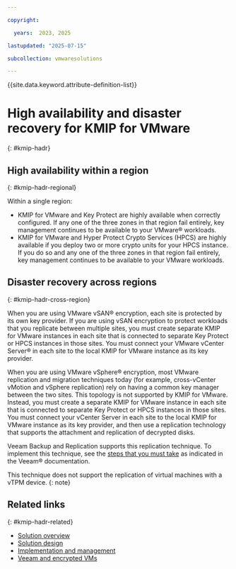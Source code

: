 ```yaml
---

copyright:

  years:  2023, 2025

lastupdated: "2025-07-15"

subcollection: vmwaresolutions

---
```


{{site.data.keyword.attribute-definition-list}}

# High availability and disaster recovery for KMIP for VMware
{: #kmip-hadr}



## High availability within a region
{: #kmip-hadr-regional}

Within a single region:

* KMIP for VMware and Key Protect are highly available when correctly configured. If any one of the three zones in that region fail entirely, key management continues to be available to your VMware® workloads.
* KMIP for VMware and Hyper Protect Crypto Services (HPCS) are highly available if you deploy two or more crypto units for your HPCS instance. If you do so and any one of the three zones in that region fail entirely, key management continues to be available to your VMware workloads.

## Disaster recovery across regions
{: #kmip-hadr-cross-region}

When you are using VMware vSAN® encryption, each site is protected by its own key provider. If you are using vSAN encryption to protect workloads that you replicate between multiple sites, you must create separate KMIP for VMware instances in each site that is connected to separate Key Protect or HPCS instances in those sites. You must connect your VMware vCenter Server® in each site to the local KMIP for VMware instance as its key provider.

When you are using VMware vSphere® encryption, most VMware replication and migration techniques today (for example, cross-vCenter vMotion and vSphere replication) rely on having a common key manager between the two sites. This topology is not supported by KMIP for VMware. Instead, you must create a separate KMIP for VMware instance in each site that is connected to separate Key Protect or HPCS instances in those sites. You must connect your vCenter Server in each site to the local KMIP for VMware instance as its key provider, and then use a replication technology that supports the attachment and replication of decrypted disks.

Veeam Backup and Replication supports this replication technique. To implement this technique, see the [steps that you must take](https://helpcenter.veeam.com/docs/backup/vsphere/encrypted_vms_backup.html?ver=120) as indicated in the Veeam® documentation.

This technique does not support the replication of virtual machines with a vTPM device.
{: note}

## Related links
{: #kmip-hadr-related}

* [Solution overview](/docs/vmwaresolutions?topic=vmwaresolutions-kmip-overview)
* [Solution design](/docs/vmwaresolutions?topic=vmwaresolutions-kmip-design)
* [Implementation and management](/docs/vmwaresolutions?topic=vmwaresolutions-kmip-implementation)
* [Veeam and encrypted VMs](https://helpcenter.veeam.com/docs/backup/vsphere/encrypted_vms_backup.html?ver=120)
